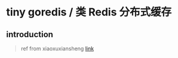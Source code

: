 # tiny goredis / 类 Redis 分布式缓存

## introduction














> ref from xiaoxuxiansheng [link](https://github.com/xiaoxuxiansheng)



